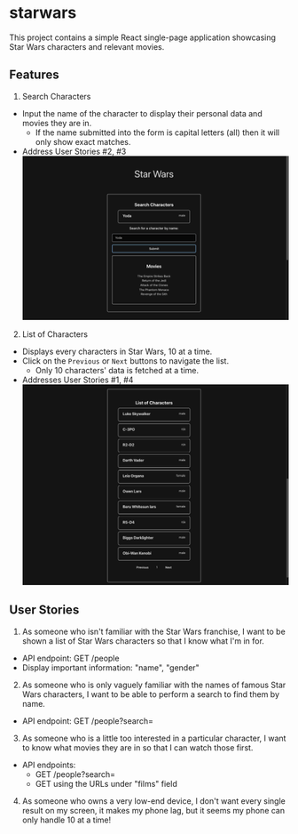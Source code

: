 # starwars

This project contains a simple React single-page application showcasing Star Wars characters and relevant movies.

## Features

1. Search Characters

- Input the name of the character to display their personal data and movies they are in.
    - If the name submitted into the form is capital letters (all) then it will only show exact matches.
- Address User Stories #2, #3
![searchCharacters](searchCharacters.png)

2. List of Characters

- Displays every characters in Star Wars, 10 at a time.
- Click on the `Previous` or `Next` buttons to navigate the list.
  - Only 10 characters' data is fetched at a time.
- Addresses User Stories #1, #4
![listOfCharacters](listOfCharacters.png)

## User Stories

1. As someone who isn't familiar with the Star Wars franchise, I want to be shown a list of Star Wars characters so that I know what I'm in for.

- API endpoint: GET /people
- Display important information: "name", "gender"

2. As someone who is only vaguely familiar with the names of famous Star Wars characters, I want to be able to perform a search to find them by name.

- API endpoint: GET /people?search=<name>

3. As someone who is a little too interested in a particular character, I want to know what movies they are in so that I can watch those first.

- API endpoints:
  - GET /people?search=<name>
  - GET using the URLs under "films" field

4. As someone who owns a very low-end device, I don't want every single result on my screen, it makes my phone lag, but it seems my phone can only handle 10 at a time!
